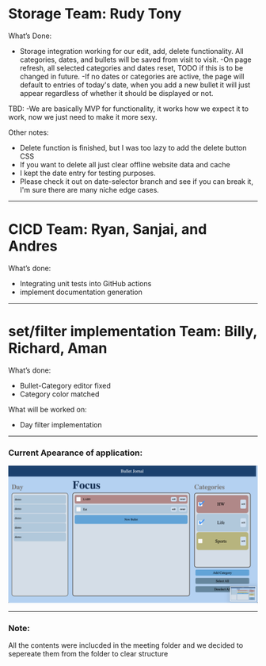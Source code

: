 # Storage Team: Rudy Tony

What’s Done:
- Storage integration working for our edit, add, delete functionality. All categories, dates, and bullets will be saved from visit to visit.
-On page refresh, all selected categories and dates reset, TODO if this is to be changed in future.
-If no dates or categories are active, the page will default to entries of today's date, when you add a new bullet it will just appear regardless of whether it should be displayed or not.

TBD:
-We are basically MVP for functionality, it works how we expect it to work, now we just need to make it more sexy.

Other notes:
- Delete function is finished, but I was too lazy to add the delete button CSS
- If you want to delete all just clear offline website data and cache
- I kept the date entry for testing purposes.
- Please check it out on date-selector branch and see if you can break it, I'm sure there are many niche edge cases.

---
# CICD Team: Ryan, Sanjai, and Andres

What’s done:
- Integrating unit tests into GitHub actions
- implement documentation generation

---
# set/filter implementation Team: Billy, Richard, Aman

What’s done:
- Bullet-Category editor fixed
- Category color matched

What will be worked on:
- Day filter implementation

---
### Current Apearance of application:
![demo](./Assets/second-spearence.png)

---
### Note:
All the contents were inclucded in the meeting folder and we decided to sepereate them from the folder to clear structure